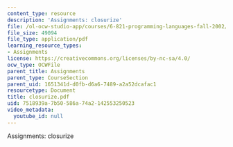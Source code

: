 ```yaml
---
content_type: resource
description: 'Assignments: closurize'
file: /ol-ocw-studio-app/courses/6-821-programming-languages-fall-2002/7518939a7b50586a74a2142553250523_closurize.pdf
file_size: 49094
file_type: application/pdf
learning_resource_types:
- Assignments
license: https://creativecommons.org/licenses/by-nc-sa/4.0/
ocw_type: OCWFile
parent_title: Assignments
parent_type: CourseSection
parent_uid: 1651341d-d0fb-d6a6-7489-a2a52dcafac1
resourcetype: Document
title: closurize.pdf
uid: 7518939a-7b50-586a-74a2-142553250523
video_metadata:
  youtube_id: null
---
```

Assignments: closurize